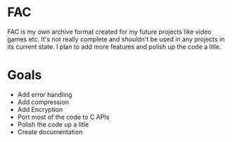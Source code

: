 # FAC 
FAC is my own archive format created for my future projects like video games etc. It's not really complete and shouldn't be used in any projects in its current state. I plan to add more features and polish up the code a litle.
# Goals
* Add error handling
* Add compression
* Add Encryption
* Port most of the code to C APIs
* Polish the code up a litle
* Create documentation
